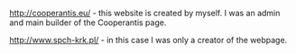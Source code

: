 http://cooperantis.eu/ - this website is created by myself. I was an admin and main builder of the Cooperantis page. 

http://www.spch-krk.pl/ - in this case I was only a creator of the webpage. 
